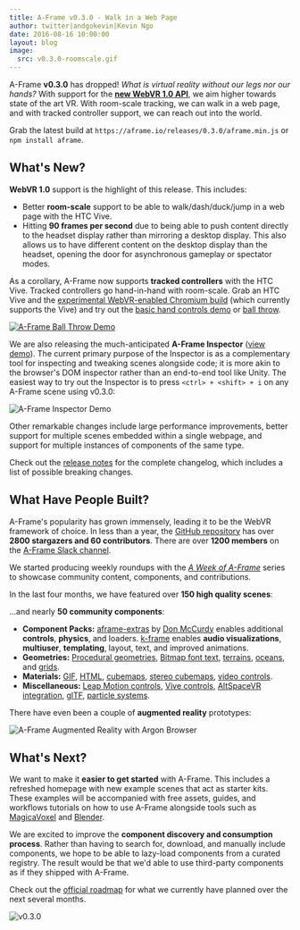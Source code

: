 ```yaml
---
title: A-Frame v0.3.0 - Walk in a Web Page
author: twitter|andgokevin|Kevin Ngo
date: 2016-08-16 10:00:00
layout: blog
image:
  src: v0.3.0-roomscale.gif
---
```


[webvr1.0]: https://w3c.github.io/webvr/

A-Frame **v0.3.0** has dropped! *What is virtual reality without our legs nor our
hands?* With support for the **[new WebVR 1.0 API][webvr1.0]**, we aim higher
towards state of the art VR. With room-scale tracking, we can walk in a web
page, and with tracked controller support, we can reach out into the world.

<!-- more -->

Grab the latest build at `https://aframe.io/releases/0.3.0/aframe.min.js` or
`npm install aframe`.

## What's New?

**WebVR 1.0** support is the highlight of this release. This includes:

- Better **room-scale** support to be able to walk/dash/duck/jump in a web
  page with the HTC Vive.
- Hitting **90 frames per second** due to being able to push content directly to the headset
  display rather than mirroring a desktop display. This also allows us to have different
  content on the desktop display than the headset, opening the door for asynchronous gameplay
  or spectator modes.

As a corollary, A-Frame now supports **tracked controllers** with the HTC Vive.
Tracked controllers go hand-in-hand with room-scale. Grab an HTC Vive and the
[experimental WebVR-enabled Chromium build](https://webvr.info/get-chrome/)
(which currently supports the Vive) and try out the [basic hand controls
demo](https://aframe.io/aframe/examples/showcase/tracked-controls/) or [ball
throw](https://bryik.github.io/aframe-ball-throw/).

[![A-Frame Ball Throw Demo](../../images/awoa/ball-throw.gif)](https://bryik.github.io/aframe-ball-throw/)

[inspectordemo]: https://aframe.io/aframe-inspector/example/

We are also releasing the much-anticipated **A-Frame Inspector** ([view
demo][inspectordemo]). The current primary purpose of the Inspector is as a
complementary tool for inspecting and tweaking scenes alongside code; it is
more akin to the browser's DOM inspector rather than an end-to-end tool like
Unity. The easiest way to try out the Inspector is to press `<ctrl> + <shift> +
i` on any A-Frame scene using v0.3.0:

![A-Frame Inspector Demo](../../images/blog/v0.3.0-inspector.gif)

Other remarkable changes include large performance improvements, better support
for multiple scenes embedded within a single webpage, and support for multiple
instances of components of the same type.

[releasenotes]: https://github.com/aframevr/aframe/releases/tag/v0.3.0

Check out the [release notes][releasenotes] for the complete changelog, which
includes a list of possible breaking changes.

## What Have People Built?

[github]: https://github.com/aframevr/aframe
[slack]: https://aframevr-slack.herokuapp.com
[webvr-slack]: https://webvr-slack.herokuapp.com

A-Frame's popularity has grown immensely, leading it to be the WebVR framework
of choice. In less than a year, the [GitHub repository][github] has over **2800
stargazers and 60 contributors**. There are over **1200 members** on the
[A-Frame Slack channel][slack].

[blog]: https://aframe.io

We started producing weekly roundups with the *[A Week of A-Frame][blog]*
series to showcase community content, components, and contributions.

[don]: https://github.com/donmccurdy/aframe-extras

In the last four months, we have featured over **150 high quality scenes**:

<div class="post__projects">
  <a href="https://sandbox.donmccurdy.com/vr/island/"
     title="MagicaVoxel Island"
     style="background-image: url(../../images/awoa/island.gif)"></a>
  <a href="https://ngokevin.github.io/aframe-audio-visualizer-components/spectrum/"
     title="Audio Visualizer"
     style="background-image: url(../../images/awoa/audio-visualizer-components-update.gif)"></a>
  <a href="http://tbaloo.com/tumbvr/madeinhexels"
     title="TumbVR"
     style="background-image: url(../../images/awoa/tumbvr.jpg)"></a>
  <a href="https://musicpua.firebaseapp.com/"
     title="Virtual Symphony"
     style="background-image: url(../../images/awoa/virtual-symphony-2.gif)"></a>
  <a href="http://www.skyislandsvr.com/pages/SadIsland.html"
     title="Sad Island"
     style="background-image: url(../../images/awoa/sad-island.jpg)"></a>
  <a href="https://shopifyvr.myshopify.com/pages/virtual-reality"
     title="Shopify VR"
     style="background-image: url(../../images/awoa/shopify.jpg)"></a>
</div>

[altspace]: https://github.com/AltspaceVR/aframe-altspace-component
[bmfont]: https://github.com/bryik/aframe-bmfont-text-component
[cubemap]: https://github.com/bryik/aframe-cubemap-component
[extras]: https://github.com/donmccurdy/aframe-extras
[gif]: https://github.com/mayognaise/aframe-gif-shader
[gltf]: https://github.com/xirvr/aframe-gltf
[grid]: https://github.com/dbradleyfl/aframe-gridhelper
[html]: https://github.com/mayognaise/aframe-html-shader
[k-frame]: https://github.com/ngokevin/k-frame
[leap]: https://github.com/openleap/aframe-leap-hands
[lsystem]: https://github.com/nylki/aframe-lsystem-component
[particle]: https://github.com/IdeaSpaceVR/aframe-particle-system-component
[stereocube]: https://github.com/wallabyway/aframe-stereocube
[vidcontrols]: https://github.com/oscarmarinmiro/aframe-video-controls
[terrain]: https://github.com/andreasplesch/aframe-heightgrid-component
[webvrcontroller]: https://github.com/richardanaya/aframe-webvr-controller

...and nearly **50 community components**:

- **Component Packs:** [aframe-extras][extras] by [Don McCurdy][don] enables
  additional **controls**, **physics**, and loaders. [k-frame][k-frame]
  enables **audio visualizations**, **multiuser**, **templating**, layout, text,
  and improved animations.
- **Geometries:** [Procedural geometries][lsystem], [Bitmap font text][bmfont],
  [terrains][terrain], [oceans][extras], and [grids][grid].
- **Materials:** [GIF][gif], [HTML][html], [cubemaps][cubemap],
  [stereo cubemaps][stereocube], [video controls][vidcontrols].
- **Miscellaneous:** [Leap Motion controls][leap], [Vive controls][webvrcontroller],
  [AltSpaceVR integration][altspace], [glTF][gltf], [particle systems][particle].

There have even been a couple of **augmented reality** prototypes:

![A-Frame Augmented Reality with Argon Browser](../../images/awoa/argon.gif)

## What's Next?

[blender]: https://www.blender.org/
[magicavoxel]: https://ephtracy.github.io/

We want to make it **easier to get started** with A-Frame. This includes a
refreshed homepage with new example scenes that act as starter kits.  These
examples will be accompanied with free assets, guides, and workflows tutorials
on how to use A-Frame alongside tools such as [MagicaVoxel][magicavoxel] and
[Blender][blender].

We are excited to improve the **component discovery and consumption process**.
Rather than having to search for, download, and manually include components, we
hope to be able to lazy-load components from a curated registry. The result
would be that we'd able to use third-party components as if they shipped with
A-Frame.

[roadmap]: https://github.com/aframevr/aframe/blob/master/ROADMAP.md

Check out the [official roadmap][roadmap] for what we currently have planned
over the next several months.

![v0.3.0](../../images/blog/v0.3.0.png)
